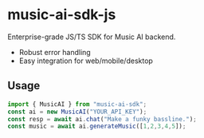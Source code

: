 # music-ai-sdk-js

Enterprise-grade JS/TS SDK for Music AI backend.

- Robust error handling
- Easy integration for web/mobile/desktop

## Usage

```js
import { MusicAI } from "music-ai-sdk";
const ai = new MusicAI("YOUR_API_KEY");
const resp = await ai.chat("Make a funky bassline.");
const music = await ai.generateMusic([1,2,3,4,5]);
```